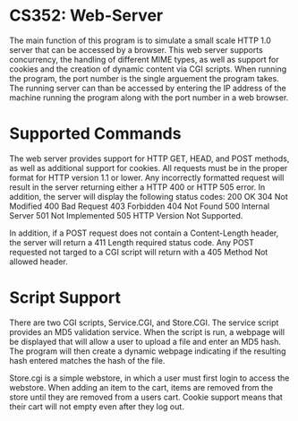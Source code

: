 #  CS352: Web-Server

The main function of this program is to simulate a small scale HTTP 1.0 server that can be accessed by a browser. This web server supports concurrency, the handling of different MIME types, as well as support for cookies and the creation of dynamic content via CGI scripts. When running the program, the port number is the single arguement the program takes. The running server can than be accessed by entering the IP address of the machine running the program along with the port number in a web browser. 

# Supported Commands
The web server provides support for HTTP GET, HEAD, and POST methods, as well as additional support for cookies. All requests must be in the proper format for HTTP version 1.1 or lower. Any incorrectly formatted request will result in the server returning either a HTTP 400 or HTTP 505 error. In addition, the server will display the following status codes:
200 OK
304 Not Modified
400 Bad Request
403 Forbidden
404 Not Found
500 Internal Server
501 Not Implemented
505 HTTP Version Not Supported.

In addition, if a POST request does not contain a Content-Length header, the server will return a 411 Length required status code. Any POST requested not targed to a CGI script will return with a 405 Method Not allowed header. 

# Script Support
There are two CGI scripts, Service.CGI, and Store.CGI. The service script provides an MD5 validation service. When the script is run, a webpage will be displayed that will allow a user to upload a file and enter an MD5 hash. The program will then create a dynamic webpage indicating if the resulting hash entered matches the hash of the file. 

Store.cgi is a simple webstore, in which a user must first login to access the webstore. When adding an item to the cart, items are removed from the store until they are removed from a users cart. Cookie support means that their cart will not empty even after they log out. 
